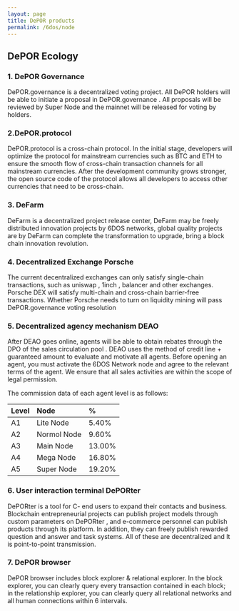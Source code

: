 ```yaml
---
layout: page
title: DePOR products
permalink: /6dos/node
---
```


## DePOR Ecology
### 1. DePOR Governance 
DePOR.governance is a decentralized voting project. All DePOR holders will be able to initiate a proposal in DePOR.governance . All proposals will be reviewed by Super Node and the mainnet will be released for voting by holders.

### 2.DePOR.protocol 
DePOR.protocol is a cross-chain protocol. In the initial stage, developers will optimize the protocol for mainstream currencies such as BTC and ETH to ensure the smooth flow of cross-chain transaction channels for all mainstream currencies. After the development community grows stronger, the open source code of the protocol allows all developers to access other currencies that need to be cross-chain.

### 3. DeFarm 
DeFarm is a decentralized project release center, DeFarm may be freely distributed innovation projects by 6DOS networks, global quality projects are by DeFarm can complete the transformation to upgrade, bring a block chain innovation revolution.

### 4. Decentralized Exchange Porsche 
The current decentralized exchanges can only satisfy single-chain transactions, such as uniswap , 1inch , balancer and other exchanges. Porsche DEX will satisfy multi-chain and cross-chain barrier-free transactions. Whether Porsche needs to turn on liquidity mining will pass DePOR.governance voting resolution

### 5. Decentralized agency mechanism DEAO 

After DEAO goes online, agents will be able to obtain rebates through the DPO of the sales circulation pool . DEAO uses the method of credit line + guaranteed amount to evaluate and motivate all agents. Before opening an agent, you must activate the 6DOS Network node and agree to the relevant terms of the agent. We ensure that all sales activities are within the scope of legal permission.

The commission data of each agent level is as follows:

| Level | Node | %  |
|:----------|:----------|:----------|
| A1    | Lite Node    | 5.40%    |
| A2    | Normol Node  | 9.60%    |
| A3    | Main Node    | 13.00%   |
| A4    | Mega Node    | 16.80%   |
| A5    | Super Node   | 19.20%   |

### 6. User interaction terminal DePORter 
DePORter is a tool for C- end users to expand their contacts and business. Blockchain entrepreneurial projects can publish project models through custom parameters on DePORter , and e-commerce personnel can publish products through its platform. In addition, they can freely publish rewarded question and answer and task systems. All of these are decentralized and It is point-to-point transmission.
 
###  7. DePOR browser 
DePOR browser includes block explorer & relational explorer. In the block explorer, you can clearly query every transaction contained in each block; in the relationship explorer, you can clearly query all relational networks and all human connections within 6 intervals.


